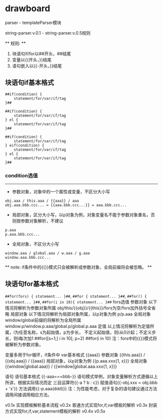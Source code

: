 # drawboard

parser - templateParser模块

string-parser.v.0.1 - string-parser.v.0.5规则

** 规则: **
1. 块语句if/for以##开头，##结尾
2. 变量以{{开头，}}结尾
3. 语句嵌入以{{-开头，}}结尾

## 块语句if基本格式
```
##if(condition) {
    statement/for/var/if/tag
}##
```
```
##if(condition) {
    statement/for/var/if/tag
} el {
    statement/for/var/if/tag
}##
```
```
##if(condition) {
    statement/for/var/if/tag
} eif(condition) {
    statement/for/var/if/tag
} el {
    statement/for/var/if/tag
}##
```

### condition选值
---
- 参数对象，对象中的一个属性或变量，不区分大小写
```
obj.aaa / this.aaa / {{aaa}} / aaa
obj.aaa.bbb.ccc... = {{aaa.bbb.ccc...}} = aaa.bbb.ccc...
```
- 局部对象，区分大小写，以p对象为例，对象变量名不能于参数对象重名，否则按参数对象解析，不建议
``` 
p.aaa
p.aaa.bbb.ccc...
```
- 全局对象，不区分大小写
```
window.aaa / global.aaa / w.aaa / g.aaa 
window.aaa.bbb.ccc... 
```

** note: if条件中的{{}}模式只会被解析成参数对象，全局前缀将会被忽略。 **

## 块语句for基本格式
`##for(fors) {
    statement...
}##`,
`##for {
    statement...
}##`,
`##for() {
    statement...
}##`,
`##for(i in 10){
    statement...
}##`
fors选值
参数对象
以下情况将解析为参数对象所属
obj/this/{{obj}}/{{this}}/fors为空/fors加外括号全省略
局部对象
以下情况将解析为局部对象所属，以p对象为例
p/p.aaa
全局对象
window/global前缀的将解析为全局所属
window.p/window.p.aaa/global.p/global.p.aaa
定值
以上情况将解析为定值所属，i为任意名称，s为起始值，p为步长，
不定义起始值，则i从0计起；不定义步长，则i每次加1
##for([s=1;] i in 10[; p=2)
##for(i in 10)
注：fors中的{{}}模式将被解析为参数对象。

变量多用于for循环，if条件中
var基本格式
{{aaa}}
参数对象
{{this.aaa}} / {{obj.aaa}} / {{aaa}}
局部对象，以p对象为例
{{p.aaa.xxx{1, x}}}
全局对象
{{window|global.aaa}} / {{window|global.aaa.xxx{1, x}}} 

语句
语句基本格式
{{-aaa===bbb-}}
语句模式举例，对象变量解析方式遵循以上所讲，根据实际情况而定
三目运算符{{-a ? b : c}}
赋值语句{{-obj.xxx = obj.bbb + 'x'}}
方法调用{{-p.aaa(ddd)}}
注：为性能考虑，对于复杂的语句建议通过方法调用间接调用相应方法。

v0.1x
实现模板解析基本流程
v0.2x
普通方式实现for,if,var模板的解析
v0.3x
封装方式实现for,if,var,statement模板的解析
v0.4x
v0.5x








